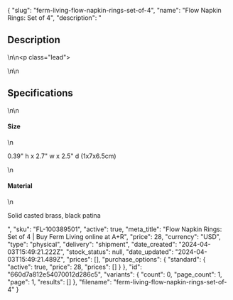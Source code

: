 {
  "slug": "ferm-living-flow-napkin-rings-set-of-4",
  "name": "Flow Napkin Rings: Set of 4",
  "description": "<h2>Description</h2>\n<!-- split -->\n<p class=\"lead\"> </p>\n<!-- split -->\n<h2>Specifications</h2>\n<!-- split -->\n<h4>Size</h4>\n<p>0.39\" h x 2.7\" w x 2.5\" d (1x7x6.5cm)</p>\n<h4>Material</h4>\n<p>Solid casted brass, black patina</p>",
  "sku": "FL-100389501",
  "active": true,
  "meta_title": "Flow Napkin Rings: Set of 4 | Buy Ferm Living online at A+R",
  "price": 28,
  "currency": "USD",
  "type": "physical",
  "delivery": "shipment",
  "date_created": "2024-04-03T15:49:21.222Z",
  "stock_status": null,
  "date_updated": "2024-04-03T15:49:21.489Z",
  "prices": [],
  "purchase_options": {
    "standard": {
      "active": true,
      "price": 28,
      "prices": []
    }
  },
  "id": "660d7a812e54070012d286c5",
  "variants": {
    "count": 0,
    "page_count": 1,
    "page": 1,
    "results": []
  },
  "filename": "ferm-living-flow-napkin-rings-set-of-4"
}